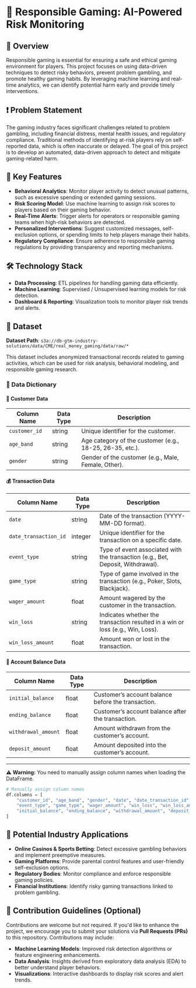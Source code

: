 # 🎲 Responsible Gaming: AI-Powered Risk Monitoring  

## 📌 Overview  

Responsible gaming is essential for ensuring a safe and ethical gaming environment for players. This project focuses on using data-driven techniques to detect risky behaviors, prevent problem gambling, and promote healthy gaming habits. By leveraging machine learning and real-time analytics, we can identify potential harm early and provide timely interventions.  

## ❗ Problem Statement  

The gaming industry faces significant challenges related to problem gambling, including financial distress, mental health issues, and regulatory compliance. Traditional methods of identifying at-risk players rely on self-reported data, which is often inaccurate or delayed. The goal of this project is to develop an automated, data-driven approach to detect and mitigate gaming-related harm.  

## 🚀 Key Features  

- **Behavioral Analytics**: Monitor player activity to detect unusual patterns, such as excessive spending or extended gaming sessions.  
- **Risk Scoring Model**: Use machine learning to assign risk scores to players based on their gaming behavior.  
- **Real-Time Alerts**: Trigger alerts for operators or responsible gaming teams when high-risk behaviors are detected.  
- **Personalized Interventions**: Suggest customized messages, self-exclusion options, or spending limits to help players manage their habits.  
- **Regulatory Compliance**: Ensure adherence to responsible gaming regulations by providing transparency and reporting mechanisms.  

## 🛠️ Technology Stack  

- **Data Processing**: ETL pipelines for handling gaming data efficiently.  
- **Machine Learning**: Supervised / Unsupervised learning models for risk detection.  
- **Dashboard & Reporting**: Visualization tools to monitor player risk trends and alerts.  

## 📂 Dataset  

**Dataset Path**: `s3a://db-gtm-industry-solutions/data/CME/real_money_gaming/data/raw/*`

This dataset includes anonymized transactional records related to gaming activities, which can be used for risk analysis, behavioral modeling, and responsible gaming research.  

### 📑 Data Dictionary  

#### 👤 Customer Data  

| Column Name   | Data Type | Description |
|--------------|----------|-------------|
| `customer_id` | string   | Unique identifier for the customer. |
| `age_band`    | string   | Age category of the customer (e.g., 18-25, 26-35, etc.). |
| `gender`      | string   | Gender of the customer (e.g., Male, Female, Other). |

#### 💰 Transaction Data  

| Column Name             | Data Type | Description |
|-------------------------|----------|-------------|
| `date`                 | string   | Date of the transaction (YYYY-MM-DD format). |
| `date_transaction_id`  | integer  | Unique identifier for the transaction on a specific date. |
| `event_type`           | string   | Type of event associated with the transaction (e.g., Bet, Deposit, Withdrawal). |
| `game_type`            | string   | Type of game involved in the transaction (e.g., Poker, Slots, Blackjack). |
| `wager_amount`         | float    | Amount wagered by the customer in the transaction. |
| `win_loss`            | string   | Indicates whether the transaction resulted in a win or loss (e.g., Win, Loss). |
| `win_loss_amount`     | float    | Amount won or lost in the transaction. |

#### 🏦 Account Balance Data  

| Column Name          | Data Type | Description |
|----------------------|----------|-------------|
| `initial_balance`   | float    | Customer’s account balance before the transaction. |
| `ending_balance`    | float    | Customer’s account balance after the transaction. |
| `withdrawal_amount` | float    | Amount withdrawn from the customer’s account. |
| `deposit_amount`    | float    | Amount deposited into the customer’s account. |

---

⚠️ **Warning:** You need to manually assign column names when loading the DataFrame.

```python
# Manually assign column names
df.columns = [
    "customer_id", "age_band", "gender", "date", "date_transaction_id",
    "event_type", "game_type", "wager_amount", "win_loss", "win_loss_amount",
    "initial_balance", "ending_balance", "withdrawal_amount", "deposit_amount"
]
```


## 🎯 Potential Industry Applications  
- **Online Casinos & Sports Betting**: Detect excessive gambling behaviors and implement preemptive measures.  
- **Gaming Platforms**: Provide parental control features and user-friendly self-exclusion options.  
- **Regulatory Bodies**: Monitor compliance and enforce responsible gaming policies.  
- **Financial Institutions**: Identify risky gaming transactions linked to problem gambling.  

## 🤝 Contribution Guidelines (Optional)  
Contributions are welcome but not required. If you'd like to enhance the project, we encourage you to submit your solutions via **Pull Requests (PRs)** to this repository. Contributions may include:  

- **Machine Learning Models**: Improved risk detection algorithms or feature engineering enhancements.  
- **Data Analysis**: Insights derived from exploratory data analysis (EDA) to better understand player behaviors.  
- **Visualizations**: Interactive dashboards to display risk scores and alert trends.  
